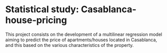 # Statistical study: Casablanca-house-pricing
This project consists on the development of a multilinear regression model aiming to predict the price of apartments/houses located in Casablanca, and this based on the various characteristics of the property. 
